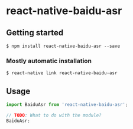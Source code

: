# react-native-baidu-asr

## Getting started

`$ npm install react-native-baidu-asr --save`

### Mostly automatic installation

`$ react-native link react-native-baidu-asr`

## Usage
```javascript
import BaiduAsr from 'react-native-baidu-asr';

// TODO: What to do with the module?
BaiduAsr;
```

